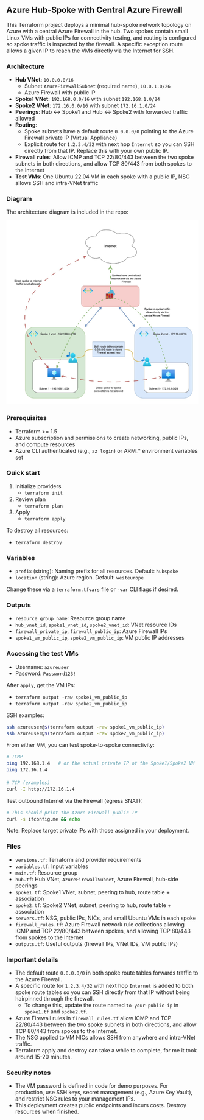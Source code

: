 ## Azure Hub-Spoke with Central Azure Firewall

This Terraform project deploys a minimal hub-spoke network topology on Azure with a central Azure Firewall in the hub. Two spokes contain small Linux VMs with public IPs for connectivity testing, and routing is configured so spoke traffic is inspected by the firewall. A specific exception route allows a given IP to reach the VMs directly via the Internet for SSH.

### Architecture
- **Hub VNet**: `10.0.0.0/16`
  - Subnet `AzureFirewallSubnet` (required name), `10.0.1.0/26`
  - Azure Firewall with public IP
- **Spoke1 VNet**: `192.168.0.0/16` with subnet `192.168.1.0/24`
- **Spoke2 VNet**: `172.16.0.0/16` with subnet `172.16.1.0/24`
- **Peerings**: Hub <-> Spoke1 and Hub <-> Spoke2 with forwarded traffic allowed
- **Routing**:
  - Spoke subnets have a default route `0.0.0.0/0` pointing to the Azure Firewall private IP (Virtual Appliance)
  - Explicit route for `1.2.3.4/32` with next hop `Internet` so you can SSH directly from that IP. Replace this with your own public IP.
- **Firewall rules**: Allow ICMP and TCP 22/80/443 between the two spoke subnets in both directions, and allow TCP 80/443 from both spokes to the Internet
- **Test VMs**: One Ubuntu 22.04 VM in each spoke with a public IP, NSG allows SSH and intra-VNet traffic

### Diagram
The architecture diagram is included in the repo:

![Architecture](./azure-hub-spoke-with-central-azure-firewall.jpg)

### Prerequisites
- Terraform >= 1.5
- Azure subscription and permissions to create networking, public IPs, and compute resources
- Azure CLI authenticated (e.g., `az login`) or ARM_* environment variables set

### Quick start
1. Initialize providers
   - `terraform init`
2. Review plan
   - `terraform plan`
3. Apply
   - `terraform apply`

To destroy all resources:
- `terraform destroy`

### Variables
- `prefix` (string): Naming prefix for all resources. Default: `hubspoke`
- `location` (string): Azure region. Default: `westeurope`

Change these via a `terraform.tfvars` file or `-var` CLI flags if desired.

### Outputs
- `resource_group_name`: Resource group name
- `hub_vnet_id`, `spoke1_vnet_id`, `spoke2_vnet_id`: VNet resource IDs
- `firewall_private_ip`, `firewall_public_ip`: Azure Firewall IPs
- `spoke1_vm_public_ip`, `spoke2_vm_public_ip`: VM public IP addresses

### Accessing the test VMs
- Username: `azureuser`
- Password: `Password123!`

After `apply`, get the VM IPs:
- `terraform output -raw spoke1_vm_public_ip`
- `terraform output -raw spoke2_vm_public_ip`

SSH examples:
```bash
ssh azureuser@$(terraform output -raw spoke1_vm_public_ip)
ssh azureuser@$(terraform output -raw spoke2_vm_public_ip)
```

From either VM, you can test spoke-to-spoke connectivity:
```bash
# ICMP
ping 192.168.1.4   # or the actual private IP of the Spoke1/Spoke2 VM
ping 172.16.1.4

# TCP (examples)
curl -I http://172.16.1.4
```

Test outbound Internet via the Firewall (egress SNAT):
```bash
# This should print the Azure Firewall public IP
curl -s ifconfig.me && echo
```

Note: Replace target private IPs with those assigned in your deployment.

### Files
- `versions.tf`: Terraform and provider requirements
- `variables.tf`: Input variables
- `main.tf`: Resource group
- `hub.tf`: Hub VNet, `AzureFirewallSubnet`, Azure Firewall, hub-side peerings
- `spoke1.tf`: Spoke1 VNet, subnet, peering to hub, route table + association
- `spoke2.tf`: Spoke2 VNet, subnet, peering to hub, route table + association
- `servers.tf`: NSG, public IPs, NICs, and small Ubuntu VMs in each spoke
- `firewall_rules.tf`: Azure Firewall network rule collections allowing ICMP and TCP 22/80/443 between spokes, and allowing TCP 80/443 from spokes to the Internet
- `outputs.tf`: Useful outputs (firewall IPs, VNet IDs, VM public IPs)

### Important details
- The default route `0.0.0.0/0` in both spoke route tables forwards traffic to the Azure Firewall.
- A specific route for `1.2.3.4/32` with next hop `Internet` is added to both spoke route tables so you can SSH directly from that IP without being hairpinned through the firewall.
  - To change this, update the route named `to-your-public-ip` in `spoke1.tf` and `spoke2.tf`.
- Azure Firewall rules in `firewall_rules.tf` allow ICMP and TCP 22/80/443 between the two spoke subnets in both directions, and allow TCP 80/443 from spokes to the Internet.
- The NSG applied to VM NICs allows SSH from anywhere and intra-VNet traffic.
- Terraform apply and destroy can take a while to complete, for me it took around 15-20 minutes. 

### Security notes
- The VM password is defined in code for demo purposes. For production, use SSH keys, secret management (e.g., Azure Key Vault), and restrict NSG rules to your management IPs.
- This deployment creates public endpoints and incurs costs. Destroy resources when finished. 
